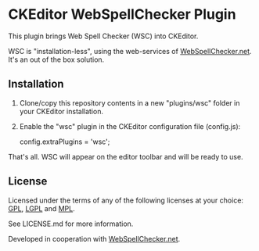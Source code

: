 # CKEditor WebSpellChecker Plugin

This plugin brings Web Spell Checker (WSC) into CKEditor.

WSC is "installation-less", using the web-services of [WebSpellChecker.net](http://www.webspellchecker.net/). It's an out of the box solution.

## Installation

1. Clone/copy this repository contents in a new "plugins/wsc" folder in your CKEditor installation.
2. Enable the "wsc" plugin in the CKEditor configuration file (config.js):

   config.extraPlugins = 'wsc';

That's all. WSC will appear on the editor toolbar and will be ready to use.

## License

Licensed under the terms of any of the following licenses at your choice: [GPL](http://www.gnu.org/licenses/gpl.html), [LGPL](http://www.gnu.org/licenses/lgpl.html) and [MPL](http://www.mozilla.org/MPL/MPL-1.1.html).

See LICENSE.md for more information.

Developed in cooperation with [WebSpellChecker.net](http://www.webspellchecker.net/).
